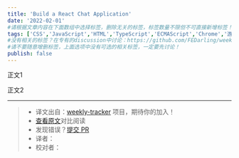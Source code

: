 ```yaml
---
title: 'Build a React Chat Application'
date: '2022-02-01'
#请根据文章内容在下面数组中选择标签，删除无关的标签，标签数量不限但不可直接新增标签！
tags: ['CSS','JavaScript','HTML','TypeScript','ECMAScript','Chrome','游览器','网络','React','Vue','webpack','babel','vite','node']
#没有相关的标签？在专有的discussion中讨论：https://github.com/FEDarling/weekly-tracker/discussions/51#discussion-3827174
#请不要随意增删标签，上面选项中没有可选的相关标签，一定要先讨论！
publish: false
---
```


正文1
<!--以上是预览信息，图片一张或限制百字左右，前者优先-->
<!-- more -->

正文2

---
> * 译文出自：[weekly-tracker](https://github.com/FEDarling/weekly-tracker) 项目，期待你的加入！
> * [查看原文](https://getstream.io/chat/react-chat/tutorial/?utm_source=javascript_weekly&utm_medium=promoted_newsletter&utm_content=developer&utm_campaign=09_03_2021)对比阅读
> * 发现错误？[提交 PR](https://github.com/FEDarling/weekly-tracker/blob/main/weeklys/javascript_weekly/554/Buil_a_React_Chat_Applicatio.md)
> * 译者：
> * 校对者：